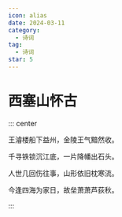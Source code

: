 ```yaml
---
icon: alias
date: 2024-03-11
category:
  - 诗词
tag:
  - 诗词
star: 5
---
```


# 西塞山怀古

<!-- more -->

::: center

王濬楼船下益州，金陵王气黯然收。

千寻铁锁沉江底，一片降幡出石头。

人世几回伤往事，山形依旧枕寒流。

今逢四海为家日，故垒萧萧芦荻秋。

:::